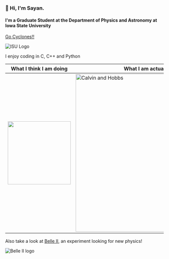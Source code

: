 ### 👋 Hi, I'm Sayan.
#### I'm a Graduate Student at the Department of Physics and Astronomy at Iowa State University
[Go Cyclones!!](https://www.iastate.edu/)

![ISU Logo](https://upload.wikimedia.org/wikipedia/commons/f/f9/Iowa_State_Cyclones_logo.svg)

I enjoy coding in C, C++ and Python


| What I think I am doing | What I am actually doing |
| ------------- | ------------- |
| <img src="https://media.giphy.com/media/qcj67i2Fg7VJN7mtwZ/giphy.gif"  width="200"> | <img alt= "Calvin and Hobbs" src="https://imgur.com/mHnQHrP.png" img width="500" > |

Also take a look at [Belle II](https://www.belle2.org/), an experiment looking for new physics!

![Belle II logo](https://i.imgur.com/tvd6wrv.png)
